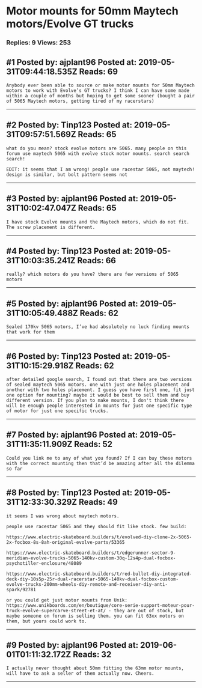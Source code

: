 # Motor mounts for 50mm Maytech motors/Evolve GT trucks

### Replies: 9 Views: 253

## \#1 Posted by: ajplant96 Posted at: 2019-05-31T09:44:18.535Z Reads: 69

```
Anybody ever been able to source or make motor mounts for 50mm Maytech motors to work with Evolve’s GT trucks? I think I can have some made within a couple of months but hoping to get some sooner (bought a pair of 5065 Maytech motors, getting tired of my racerstars)
```

---
## \#2 Posted by: Tinp123 Posted at: 2019-05-31T09:57:51.569Z Reads: 65

```
what do you mean? stock evolve motors are 5065. many people on this forum use maytech 5065 with evolve stock motor mounts. search search search!

EDIT: it seems that I am wrong! people use racestar 5065, not maytech! design is similar, but bolt pattern seems not
```

---
## \#3 Posted by: ajplant96 Posted at: 2019-05-31T10:02:47.047Z Reads: 65

```
I have stock Evolve mounts and the Maytech motors, which do not fit. The screw placement is different.
```

---
## \#4 Posted by: Tinp123 Posted at: 2019-05-31T10:03:35.241Z Reads: 66

```
really? which motors do you have? there are few versions of 5065 motors
```

---
## \#5 Posted by: ajplant96 Posted at: 2019-05-31T10:05:49.488Z Reads: 62

```
Sealed 170kv 5065 motors, I’ve had absolutely no luck finding mounts that work for them
```

---
## \#6 Posted by: Tinp123 Posted at: 2019-05-31T10:15:29.918Z Reads: 62

```
after detailed google search, I found out that there are two versions of sealed maytech 5065 motors. one with just one holes placement and another with two holes placement. I guess you have first one, fit just one option for mounting? maybe it would be best to sell them and buy different version. If you plan to make mounts, I don't think there will be enough people interested in mounts for just one specific type of motor for just one specific trucks.
```

---
## \#7 Posted by: ajplant96 Posted at: 2019-05-31T11:35:11.909Z Reads: 52

```
Could you link me to any of what you found? If I can buy these motors with the correct mounting then that’d be amazing after all the dilemma so far
```

---
## \#8 Posted by: Tinp123 Posted at: 2019-05-31T12:33:30.329Z Reads: 49

```
it seems I was wrong about maytech motors.

people use racestar 5065 and they should fit like stock. few build:

https://www.electric-skateboard.builders/t/evolved-diy-clone-2x-5065-2x-focbox-8s-8ah-original-evolve-parts/53365

https://www.electric-skateboard.builders/t/edgerunner-sector-9-meridian-evolve-trucks-5065-140kv-custom-30q-12s4p-dual-focbox-psychotiller-enclosure/48089

https://www.electric-skateboard.builders/t/red-bullet-diy-integrated-deck-diy-10s5p-25r-dual-racerstar-5065-140kv-dual-focbox-custom-evolve-trucks-200mm-wheels-diy-remote-and-receiver-diy-anti-spark/92781

or you could get just motor mounts from Unik: https://www.unikboards.com/en/boutique/core-serie-support-moteur-pour-truck-evolve-supercarve-street-et-at/ - they are out of stock, but maybe someone on forum is selling them. you can fit 63xx motors on them, but yours could work to.
```

---
## \#9 Posted by: ajplant96 Posted at: 2019-06-01T01:11:32.172Z Reads: 32

```
I actually never thought about 50mm fitting the 63mm motor mounts, will have to ask a seller of them actually now. Cheers.
```

---
